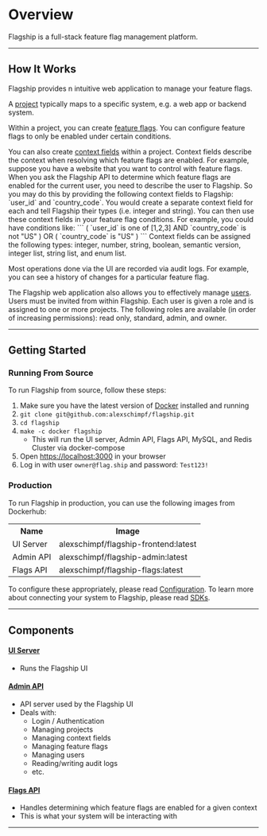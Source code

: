 # Overview

Flagship is a full-stack feature flag management platform.

<hr>

## How It Works

<p>
    Flagship provides n intuitive web application to manage your feature flags.
</p>
<p>
    A <a href="/projects">project</a> typically maps to a specific system, e.g. a web app or backend system.
</p>
<p>
Within a project, you can create <a href="/feature-flags">feature flags</a>.
You can configure feature flags to only be enabled under certain conditions.
</p>
<p>
You can also create <a href="/context-fields">context fields</a> within a project.
Context fields describe the context when resolving which feature flags are enabled.
For example, suppose you have a website that you want to control with feature flags.
When you ask the Flagship API to determine which feature flags are enabled for the current user, you need to describe
the user to Flagship. So you may do this by providing the following context fields to Flagship: `user_id` and `country_code`.
You would create a separate context field for each and tell Flagship their types (i.e. integer and string).
You can then use these context fields in your feature flag conditions. For example, you could have conditions like:
```
(
    `user_id` is one of [1,2,3] AND
    `country_code` is not "US"
) OR
(
    `country_code` is "US"
)
```
Context fields can be assigned the following types: integer, number, string, boolean, semantic version, integer list, string list, and enum list.
</p>
<p>
Most operations done via the UI are recorded via audit logs. For example, you can see a history of changes
for a particular feature flag.
</p>
<p>
The Flagship web application also allows you to effectively manage <a href="/users">users</a>.
Users must be invited from within Flagship.
Each user is given a role and is assigned to one or more projects.
The following roles are available (in order of increasing permissions): read only, standard, admin, and owner.
</p>

<hr>

## Getting Started

### Running From Source

To run Flagship from source, follow these steps:

1. Make sure you have the latest version of <a href="https://docs.docker.com/engine/install/">Docker</a> installed and running
1. `git clone git@github.com:alexschimpf/flagship.git`
2. `cd flagship`
1. `make -c docker flagship`
    - This will run the UI server, Admin API, Flags API, MySQL, and Redis Cluster via docker-compose
1. Open <a href="https://localhost:3000">https://localhost:3000</a> in your browser
1. Log in with user `owner@flag.ship` and password: `Test123!`

### Production

To run Flagship in production, you can use the following images from Dockerhub:

<table>
    <tr>
        <th>Name</th>
        <th>Image</th>
    </tr>
    <tr>
        <td>UI Server</td>
        <td>alexschimpf/flagship-frontend:latest</td>
    <tr>
    <tr>
        <td>Admin API</td>
        <td>alexschimpf/flagship-admin:latest</td>
    <tr>
    <tr>
        <td>Flags API</td>
        <td>alexschimpf/flagship-flags:latest</td>
    <tr>
</table>

To configure these appropriately, please read <a href="/configuration">Configuration</a>.
To learn more about connecting your system to Flagship, please read <a href="/sdk">SDKs</a>.

<hr>

## Components

#### <a href="/ui">UI Server</a>
- Runs the Flagship UI

#### <a href="/admin">Admin API</a>
- API server used by the Flagship UI
- Deals with:
    - Login / Authentication
    - Managing projects
    - Managing context fields
    - Managing feature flags
    - Managing users
    - Reading/writing audit logs
    - etc.

#### <a href="/flags">Flags API</a>
- Handles determining which feature flags are enabled for a given context
- This is what your system will be interacting with

<hr>
